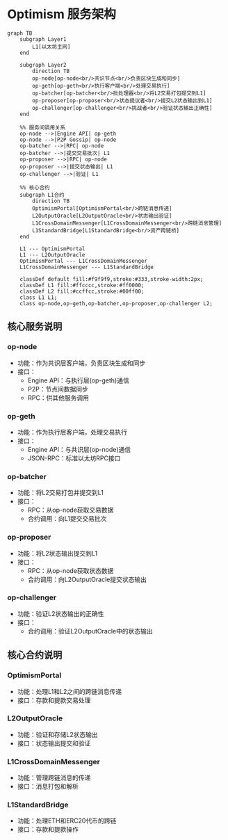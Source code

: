 # Optimism 服务架构

```mermaid
graph TB
    subgraph Layer1
        L1[以太坊主网]
    end

    subgraph Layer2
        direction TB
        op-node[op-node<br/>共识节点<br/>负责区块生成和同步]
        op-geth[op-geth<br/>执行客户端<br/>处理交易执行]
        op-batcher[op-batcher<br/>批处理器<br/>将L2交易打包提交到L1]
        op-proposer[op-proposer<br/>状态提议者<br/>提交L2状态输出到L1]
        op-challenger[op-challenger<br/>挑战者<br/>验证状态输出正确性]
    end

    %% 服务间调用关系
    op-node -->|Engine API| op-geth
    op-node -->|P2P Gossip| op-node
    op-batcher -->|RPC| op-node
    op-batcher -->|提交交易批次| L1
    op-proposer -->|RPC| op-node
    op-proposer -->|提交状态输出| L1
    op-challenger -->|验证| L1

    %% 核心合约
    subgraph L1合约
        direction TB
        OptimismPortal[OptimismPortal<br/>跨链消息传递]
        L2OutputOracle[L2OutputOracle<br/>状态输出验证]
        L1CrossDomainMessenger[L1CrossDomainMessenger<br/>跨链消息管理]
        L1StandardBridge[L1StandardBridge<br/>资产跨链桥]
    end

    L1 --- OptimismPortal
    L1 --- L2OutputOracle
    OptimismPortal --- L1CrossDomainMessenger
    L1CrossDomainMessenger --- L1StandardBridge

    classDef default fill:#f9f9f9,stroke:#333,stroke-width:2px;
    classDef L1 fill:#ffcccc,stroke:#ff0000;
    classDef L2 fill:#ccffcc,stroke:#00ff00;
    class L1 L1;
    class op-node,op-geth,op-batcher,op-proposer,op-challenger L2;
```

## 核心服务说明

### op-node
- 功能：作为共识层客户端，负责区块生成和同步
- 接口：
  - Engine API：与执行层(op-geth)通信
  - P2P：节点间数据同步
  - RPC：供其他服务调用

### op-geth
- 功能：作为执行层客户端，处理交易执行
- 接口：
  - Engine API：与共识层(op-node)通信
  - JSON-RPC：标准以太坊RPC接口

### op-batcher
- 功能：将L2交易打包并提交到L1
- 接口：
  - RPC：从op-node获取交易数据
  - 合约调用：向L1提交交易批次

### op-proposer
- 功能：将L2状态输出提交到L1
- 接口：
  - RPC：从op-node获取状态数据
  - 合约调用：向L2OutputOracle提交状态输出

### op-challenger
- 功能：验证L2状态输出的正确性
- 接口：
  - 合约调用：验证L2OutputOracle中的状态输出

## 核心合约说明

### OptimismPortal
- 功能：处理L1和L2之间的跨链消息传递
- 接口：存款和提款交易处理

### L2OutputOracle
- 功能：验证和存储L2状态输出
- 接口：状态输出提交和验证

### L1CrossDomainMessenger
- 功能：管理跨链消息的传递
- 接口：消息打包和解析

### L1StandardBridge
- 功能：处理ETH和ERC20代币的跨链
- 接口：存款和提款操作